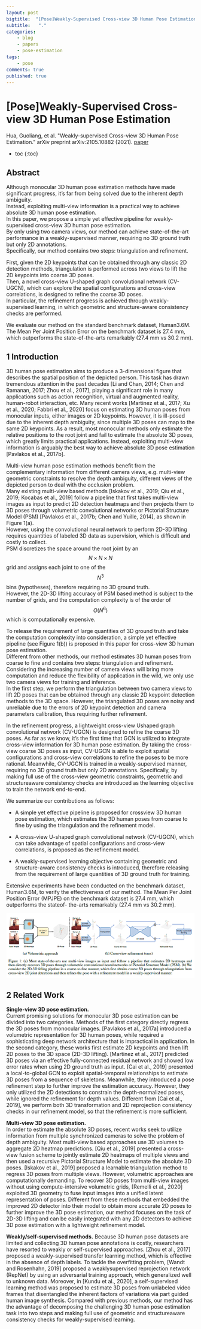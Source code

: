 ```yaml
---
layout: post
bigtitle:  "[Pose]Weakly-Supervised Cross-view 3D Human Pose Estimation"
subtitle:   "."
categories:
    - blog
    - papers
    - pose-estimation
tags:
    - pose
comments: true
published: true
---
```




# [Pose]Weakly-Supervised Cross-view 3D Human Pose Estimation

Hua, Guoliang, et al. "Weakly-supervised Cross-view 3D Human Pose Estimation." arXiv preprint arXiv:2105.10882 (2021). [paper](https://arxiv.org/abs/2105.10882)

* toc
{:toc}

## Abstract

Although monocular 3D human pose estimation methods have made significant progress, it’s far from being solved due to the inherent depth ambiguity.  
Instead, exploiting multi-view information is a practical way to achieve absolute 3D human pose estimation.  
In this paper, we propose a simple yet effective pipeline for weakly-supervised cross-view 3D human pose estimation.  
By only using two camera views, our method can achieve state-of-the-art performance in a weakly-supervised manner, requiring no 3D ground truth but only 2D annotations.  
Specifically, our method contains two steps: triangulation and refinement.  

First, given the 2D keypoints that can be obtained through any classic 2D detection methods, triangulation is performed across two views to lift the 2D keypoints into coarse 3D poses.  
Then, a novel cross-view U-shaped graph convolutional network (CV-UGCN), which can explore the spatial configurations and cross-view correlations, is designed to refine the coarse 3D poses.  
In particular, the refinement progress is achieved through weakly-supervised learning, in which geometric and structure-aware consistency checks are performed.

We evaluate our method on the standard benchmark dataset, Human3.6M. The Mean Per Joint Position Error on the benchmark dataset is 27.4 mm, which outperforms the state-of-the-arts remarkably (27.4 mm vs 30.2 mm).

## 1 Introduction

3D human pose estimation aims to produce a 3-dimensional figure that describes the spatial position of the depicted person. This task has drawn tremendous attention in the past decades [Li and Chan, 2014; Chen and Ramanan, 2017; Zhou et al., 2017], playing a significant role in many applications such as action recognition, virtual and augmented reality, human-robot interaction, etc. Many recent works [Martinez et al., 2017; Xu et al., 2020; Fabbri et al., 2020] focus on estimating 3D human poses from monocular inputs, either images or 2D keypoints. However, it is ill-posed due to the inherent depth ambiguity, since multiple 3D poses can map to the same 2D keypoints. As a result, most monocular methods only estimate the relative positions to the root joint and fail to estimate the absolute 3D poses, which greatly limits practical applications. Instead, exploiting multi-view information is arguably the best way to achieve absolute 3D pose estimation [Pavlakos et al., 2017b].

Multi-view human pose estimation methods benefit from the complementary information from different camera views, e.g. multi-view geometric constraints to resolve the depth ambiguity, different views of the depicted person to deal with the occlusion problem.  
Many existing multi-view based methods [Iskakov et al., 2019; Qiu et al., 2019; Kocabas et al., 2019] follow a pipeline that first takes multi-view images as input to predict 2D detection heatmaps and then projects them to 3D poses through volumetric convolutional networks or Pictorial Structure Model (PSM) [Pavlakos et al., 2017b; Chen and Yuille, 2014], as shown in Figure 1(a).  
However, using the convolutional neural network to perform 2D-3D lifting requires quantities of labeled 3D data as supervision, which is difficult and costly to collect.  
PSM discretizes the space around the root joint by an $$N \times N \times N$$ grid and assigns each joint to one of the $$N^3$$ bins (hypotheses), therefore requiring no 3D ground truth.   
However, the 2D-3D lifting accuracy of PSM based method is subject to the number of grids, and the computation complexity is of the order of $$O(N^6)$$ which is computationally expensive.

To release the requirement of large quantities of 3D ground truth and take the computation complexity into consideration, a simple yet effective pipeline (see Figure 1(b)) is proposed in this paper for cross-view 3D human pose estimation.  
Different from other methods, our method estimates 3D human poses from coarse to fine and contains two steps: triangulation and refinement. Considering the increasing number of camera views will bring more computation and reduce the flexibility of application in the wild, we only use two camera views for training and inference.  
In the first step, we perform the triangulation between two camera views to lift 2D poses that can be obtained through any classic 2D keypoint detection methods to the 3D space. However, the triangulated 3D poses are noisy and unreliable due to the errors of 2D keypoint detection and camera parameters calibration, thus requiring further refinement.

In the refinement progress, a lightweight cross-view Ushaped graph convolutional network (CV-UGCN) is designed to refine the coarse 3D poses. As far as we know, it’s the first time that GCN is utilized to integrate cross-view information for 3D human pose estimation. By taking the cross-view coarse 3D poses as input, CV-UGCN is able to exploit spatial configurations and cross-view correlations to refine the poses to be more rational. Meanwhile, CV-UGCN is trained in a weakly-supervised manner, requiring no 3D ground truth but only 2D annotations. Specifically, by making full use of the cross-view geometric constraints, geometric and structureaware consistency checks are introduced as the learning objective to train the network end-to-end.

We summarize our contributions as follows:

+ A simple yet effective pipeline is proposed for crossview 3D human pose estimation, which estimates the 3D human poses from coarse to fine by using the triangulation and the refinement model.

+ A cross-view U-shaped graph convolutional network (CV-UGCN), which can take advantage of spatial configurations and cross-view correlations, is proposed as the refinement model.

+ A weakly-supervised learning objective containing geometric and structure-aware consistency checks is introduced, therefore releasing from the requirement of large quantities of 3D ground truth for training.

Extensive experiments have been conducted on the benchmark dataset, Human3.6M, to verify the effectiveness of our method. The Mean Per Joint Position Error (MPJPE) on the benchmark dataset is 27.4 mm, which outperforms the stateof- the-arts remarkably (27.4 mm vs 30.2 mm).

![Fig1](/assets/img/Blog/papers/Pose/Weakly-Supervised_Cross-view_3D_HPE/Fig1.PNG)

## 2 Related Work

**Single-view 3D pose estimation.**  
Current promising solutions for monocular 3D pose estimation can be divided into two categories. Methods of the first category directly regress the 3D poses from monocular images. [Pavlakos et al., 2017a] introduced a volumetric representation for 3D human poses, while required a sophisticating deep network architecture that is impractical in application. In the second category, these works first estimate 2D keypoints and then lift 2D poses to the 3D space (2D-3D lifting). [Martinez et al., 2017] predicted 3D poses via an effective fully-connected residual network and showed low error rates when using 2D ground truth as input. [Cai et al., 2019] presented a local-to-global GCN to exploit spatial-temporal relationships to estimate 3D poses from a sequence of skeletons. Meanwhile, they introduced a pose refinement step to further improve the estimation accuracy. However, they only utilized the 2D detections to constrain the depth-normalized poses, while ignored the refinement for depth values. Different from [Cai et al., 2019], we perform both 3D transformation and 2D reprojection consistency checks in our refinement model, so that the refinement is more sufficient.

**Multi-view 3D pose estimation.**  
In order to estimate the absolute 3D poses, recent works seek to utilize information from multiple synchronized cameras to solve the problem of depth ambiguity. Most multi-view based approaches use 3D volumes to aggregate 2D heatmap predictions. [Qiu et al., 2019] presented a cross-view fusion scheme to jointly estimate 2D heatmaps of multiple views and then used a recursive Pictorial Structure Model to estimate the absolute 3D poses. [Iskakov et al., 2019] proposed a learnable triangulation method to regress 3D poses from multiple views. However, volumetric approaches are computationally demanding. To recover 3D poses from multi-view images without using compute-intensive volumetric grids, [Remelli et al., 2020] exploited 3D geometry to fuse input images into a unified latent representation of poses. Different from these methods that embedded the improved 2D detector into their model to obtain more accurate 2D poses to further improve the 3D pose estimation, our method focuses on the task of 2D-3D lifting and can be easily integrated with any 2D detectors to achieve 3D pose estimation with a lightweight refinement model.

**Weakly/self-supervised methods.**
Because 3D human pose datasets are limited and collecting 3D human pose annotations is costly, researchers have resorted to weakly or self-supervised approaches. [Zhou et al., 2017] proposed a weakly-supervised transfer learning method, which is effective in the absence of depth labels. To tackle the overfitting problem, [Wandt and Rosenhahn, 2019] proposed a weaklysupervised reprojection network (RepNet) by using an adversarial training approach, which generalized well to unknown data. Moreover, in [Kundu et al., 2020], a self-supervised learning method was proposed to estimate 3D poses from unlabeled video frames that disentangled the inherent factors of variations via part guided human image synthesis. Compared with previous methods, our method has the advantage of decomposing the challenging 3D human pose estimation task into two steps and making full use of geometric and structureaware consistency checks for weakly-supervised learning.
